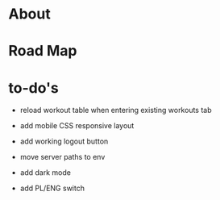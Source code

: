 # About

# Road Map

# to-do's

-   reload workout table when entering existing workouts tab

-   add mobile CSS responsive layout
-   add working logout button
-   move server paths to env
-   add dark mode
-   add PL/ENG switch
